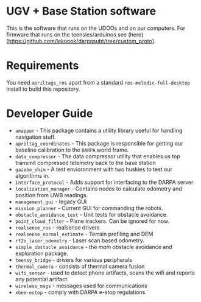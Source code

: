 # UGV + Base Station software

This is the software that runs on the UDOOs and on our computers. For firmware that runs on the teensies/arduinos see (here)[https://github.com/lekoook/darpasubt/tree/custom_proto].

# Requirements
You need `apriltags_ros` apart from a standard `ros-melodic-full-desktop` install to build this repository.

# Developer Guide
- `amapper` - This package contains a utility library useful for handling navigation stuff.
- `apriltag_coordinates` - This package is responsible for getting our baseline calibration to the `DARPA` world frame.
- `data_compressor` - The data compressor utility that enables us top transmit compressed telemetry back to the base station
- `gazebo_shim` - A test envioronment with two huskies to test our algorithms in.
- `interface_protocol` - Adds support for interfacing to the DARPA server
- `localization_manager` - Contains nodes to calculate odometry and position from UWB readings.
- `management_gui` - legacy GUI
- `mission_planner` - Current GUI for commanding the robots.
- `obstacle_avoidance_test` - Unit tests for obstacle avoidance.
- `point_cloud_filter` - Plane trackers. Can be ignored for now.
- `realsense_ros` - realsense drivers
- `realsense_normal_estimate` - Terrain profiling and DEM
- `rf2o_laser_odometry` - Laser scan based odometry.
- `simple_obstacle_avoidance` - the *main* obstacle avoidance and exploration package.
- `teensy_bridge` - drivers for various peripherals
- `thermal_camera` - consists of thermal camera fusion
- `wifi_sensor` - used to detect phone artifacts, scans the wifi and reports any potential artifact.
- `wireless_msgs` - messages used for communications
- `xbee-estop` - comply with DARPA e-stop regulations.`
